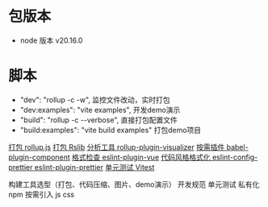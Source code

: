 # 包版本
- node 版本 v20.16.0

# 脚本
- "dev": "rollup -c -w", 监控文件改动，实时打包
- "dev:examples": "vite examples", 开发demo演示
- "build": "rollup -c --verbose", 直接打包配置文件
- "build:examples": "vite build examples" 打包demo项目




[打包 rollup.js](https://cn.rollupjs.org/)
[打包 Rslib](https://lib.rsbuild.dev/zh/)
[分析工具 rollup-plugin-visualizer]()
[按需插件 babel-plugin-component]()
[格式检查 eslint-plugin-vue]()
[代码风格格式化 eslint-config-prettier eslint-plugin-prettier]()
[单元测试 Vitest]()

构建工具选型（打包、代码压缩、图片、demo演示）
开发规范
单元测试
私有化npm
按需引入 js css